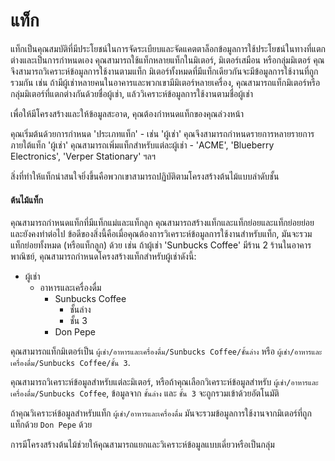 # แท็ก

แท็กเป็นคุณสมบัติที่มีประโยชน์ในการจัดระเบียบและจัดแคตตาล็อกข้อมูลการใช้ประโยชน์ในทางที่แตกต่างและเป็นการกำหนดเอง คุณสามารถใช้แท็กหลายแท็กในมิเตอร์, มิเตอร์เสมือน หรือกลุ่มมิเตอร์ คุณจึงสามารถวิเคราะห์ข้อมูลการใช้งานตามแท็ก มิเตอร์ทั้งหมดที่มีแท็กเดียวกันจะมีข้อมูลการใช้งานที่ถูกรวมกัน เช่น ถ้ามีผู้เช่าหลายคนในอาคารและพวกเขามีมิเตอร์หลายเครื่อง, คุณสามารถแท็กมิเตอร์หรือกลุ่มมิเตอร์ที่แตกต่างกันด้วยชื่อผู้เช่า, แล้ววิเคราะห์ข้อมูลการใช้งานตามชื่อผู้เช่า

เพื่อให้มีโครงสร้างและให้ข้อมูลสะอาด, คุณต้องกำหนดแท็กของคุณล่วงหน้า

คุณเริ่มต้นด้วยการกำหนด 'ประเภทแท็ก' - เช่น 'ผู้เช่า' คุณจึงสามารถกำหนดรายการหลายรายการภายใต้แท็ก 'ผู้เช่า' คุณสามารถเพิ่มแท็กสำหรับแต่ละผู้เช่า - 'ACME', 'Blueberry Electronics', 'Verper Stationary' ฯลฯ

สิ่งที่ทำให้แท็กน่าสนใจยิ่งขึ้นคือพวกเขาสามารถปฏิบัติตามโครงสร้างต้นไม้แบบลำดับชั้น

#### ต้นไม้แท็ก

คุณสามารถกำหนดแท็กที่มีแท็กแม่และแท็กลูก คุณสามารถสร้างแท็กและแท็กย่อยและแท็กย่อยย่อยและยังคงทำต่อไป ข้อดีของสิ่งนี้คือเมื่อคุณต้องการวิเคราะห์ข้อมูลการใช้งานสำหรับแท็ก, มันจะรวมแท็กย่อยทั้งหมด (หรือแท็กลูก) ด้วย เช่น ถ้าผู้เช่า 'Sunbucks Coffee' มีร้าน 2 ร้านในอาคารพาณิชย์, คุณสามารถกำหนดโครงสร้างแท็กสำหรับผู้เช่าดังนี้:

* ผู้เช่า
  * อาหารและเครื่องดื่ม
    * Sunbucks Coffee
      * ชั้นล่าง
      * ชั้น 3
    * Don Pepe

คุณสามารถแท็กมิเตอร์เป็น `ผู้เช่า/อาหารและเครื่องดื่ม/Sunbucks Coffee/ชั้นล่าง` หรือ `ผู้เช่า/อาหารและเครื่องดื่ม/Sunbucks Coffee/ชั้น 3`.

คุณสามารถวิเคราะห์ข้อมูลสำหรับแต่ละมิเตอร์, หรือถ้าคุณเลือกวิเคราะห์ข้อมูลสำหรับ `ผู้เช่า/อาหารและเครื่องดื่ม/Sunbucks Coffee`, ข้อมูลจาก `ชั้นล่าง` และ `ชั้น 3` จะถูกรวมเข้าด้วยอัตโนมัติ

ถ้าคุณวิเคราะห์ข้อมูลสำหรับแท็ก `ผู้เช่า/อาหารและเครื่องดื่ม` มันจะรวมข้อมูลการใช้งานจากมิเตอร์ที่ถูกแท็กด้วย `Don Pepe` ด้วย

การมีโครงสร้างต้นไม้ช่วยให้คุณสามารถแยกและวิเคราะห์ข้อมูลแบบเดี่ยวหรือเป็นกลุ่ม